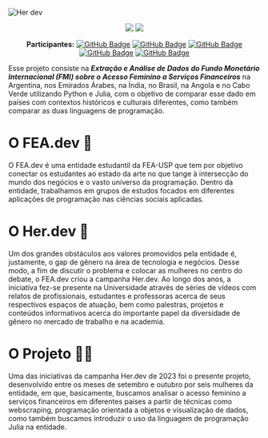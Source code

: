 ![Her dev](https://github.com/mariaraquelbarbosa/Projeto-Her.dev-Julia-Python/assets/122839919/e55d28b8-5445-4f14-9359-73ff105ca412)

<div align="center">
  
  <img src="https://img.shields.io/badge/-Julia-9558B2?style=for-the-badge&logo=julia&logoColor=white"/> <img src="https://img.shields.io/badge/Python-FFD43B?style=for-the-badge&logo=python&logoColor=blue"/>

</div>

<div align="center">

  **Participantes:** <a href="https://github.com/mariaraquelbarbosa">[![GitHub Badge](https://img.shields.io/badge/Maria_Raquel-100000?style=for-the-badge&logo=GitHub&logoColor=white)](https://github.com/mariaraquelbarbosa)</a>
  <a href="https://github.com/Alice-ts">[![GitHub Badge](https://img.shields.io/badge/Alice_Saraiva-100000?style=for-the-badge&logo=GitHub&logoColor=white)](https://github.com/Alice-ts)
  <a href="https://github.com/emillymeneses">[![GitHub Badge](https://img.shields.io/badge/Emilly_Meneses-100000?style=for-the-badge&logo=GitHub&logoColor=white)](https://github.com/emillymeneses)
  <a href="https://github.com/geovannangf">[![GitHub Badge](https://img.shields.io/badge/Geovanna_Ferreira-100000?style=for-the-badge&logo=GitHub&logoColor=white)](https://github.com/geovannangf)
  <a href="https://github.com/WalleryO">[![GitHub Badge](https://img.shields.io/badge/Wallery_Gomes-100000?style=for-the-badge&logo=GitHub&logoColor=white)](https://github.com/WalleryO)


</div>

<p></p>

Esse projeto consiste na ***Extração e Análise de Dados do Fundo Monetário Internacional (FMI) sobre o Acesso Feminino a Serviços Financeiros*** na Argentina, nos Emirados Árabes, na Índia, no Brasil, na Angola e no Cabo Verde utilizando Python e Julia, com o objetivo de comparar esse dado em países com contextos históricos e culturais diferentes, como também comparar as duas linguagens de programação.

# O FEA.dev 💛
O FEA.dev é uma entidade estudantil da FEA-USP que tem por objetivo conectar os estudantes ao estado da arte no que tange à intersecção do mundo dos negócios e o vasto universo da programação. Dentro da entidade, trabalhamos em grupos de estudos focados em diferentes aplicações de programação nas ciências sociais aplicadas.

# O Her.dev 🌹
Um dos grandes obstáculos aos valores promovidos pela entidade é, justamente, o gap de gênero na área de tecnologia e negócios. Desse modo, a fim de discutir o problema e colocar as mulheres no centro do debate, o FEA.dev criou a campanha Her.dev. Ao longo dos anos, a iniciativa fez-se presente na Universidade através de séries de vídeos com relatos de profissionais, estudantes e professoras acerca de seus respectivos espaços de atuação, bem como palestras, projetos e conteúdos informativos acerca do importante papel da diversidade de gênero no mercado de trabalho e na academia.

# O Projeto 👩‍💻
Uma das iniciativas da campanha Her.dev de 2023 foi o presente projeto, desenvolvido entre os meses de setembro e outubro por seis mulheres da entidade, em que, basicamente, buscamos analisar o acesso feminino a serviços financeiros em diferentes países a partir de técnicas como webscraping, programação orientada a objetos e visualização de dados, como também buscamos introduzir o uso da linguagem de programação Julia na entidade.


